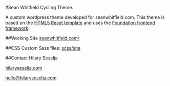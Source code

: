 #Sean Whitfield Cycling Theme.

A custom wordpress theme developed for seanwhitfield.com. This theme is based on the [HTML5 Reset template](https://github.com/murtaugh/HTML5-Reset) and uses the [Foundation frontend framework](http://foundation.zurb.com).

##Working Site
[seanwhitfield.com/](http://seanwhitfield.com/)

##CSS
Custom Sass files: [scss/site](https://github.com/blue-baron/whitfield-cycling-theme/tree/master/scss/site)

##Contact
Hilary Seselja

[hilaryseselja.com](http://www.hilaryseselja.com)

[hello@hilaryseselja.com](mailto:hello@hilaryseselja.com)
